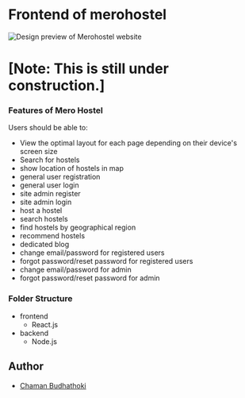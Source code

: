 # Frontend of merohostel

![Design preview of Merohostel website](./design-preview/desktop.png)

# [Note: This is still under construction.]

### Features of Mero Hostel

Users should be able to:

- View the optimal layout for each page depending on their device's screen size
- Search for hostels
- show location of hostels in map
- general user registration
- general user login
- site admin register
- site admin login
- host a hostel
- search hostels
- find hostels by geographical region
- recommend hostels
- dedicated blog
- change email/password for registered users
- forgot password/reset password for registered users
- change email/password for admin
- forgot password/reset password for admin

### Folder Structure

- frontend
  - React.js
- backend
  - Node.js

## Author

- [Chaman Budhathoki](http://www.chamanbudhathoki.com.np)
